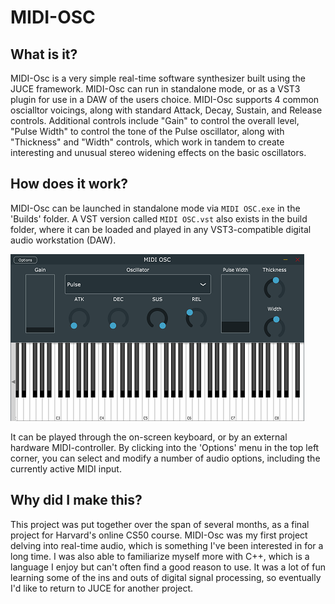 # MIDI-OSC


## What is it?

MIDI-Osc is a very simple real-time software synthesizer built using the JUCE framework. MIDI-Osc can run in standalone mode, or as a VST3 plugin for use
in a DAW of the users choice. MIDI-Osc supports 4 common oscialltor voicings, along with standard Attack, Decay, Sustain, and Release controls.
Additional controls include "Gain" to control the overall level, "Pulse Width" to control the tone of the Pulse oscillator, along with "Thickness" and "Width"
controls, which work in tandem to create interesting and unusual stereo widening effects on the basic oscillators.


## How does it work?
MIDI-Osc can be launched in standalone mode via `MIDI OSC.exe` in the 'Builds' folder. A VST version called `MIDI OSC.vst` also exists in the build folder,
where it can be loaded and played in any VST3-compatible digital audio workstation (DAW).

![Screenshot](screenshot.png "Screenshot")

It can be played through the on-screen keyboard, or by an external hardware MIDI-controller. By clicking into the 'Options' menu in the top left corner,
you can select and modify a number of audio options, including the currently active MIDI input.


## Why did I make this?
This project was put together over the span of several months, as a final project for Harvard's online CS50 course.
MIDI-Osc was my first project delving into real-time audio, which is something I've been interested in for a long time.
I was also able to familiarize myself more with C++, which is a language I enjoy but can't often find a good reason to use.
It was a lot of fun learning some of the ins and outs of digital signal processing, so eventually I'd like to return to JUCE
for another project.
